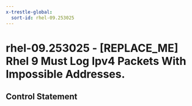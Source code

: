 ```yaml
---
x-trestle-global:
  sort-id: rhel-09.253025
---
```


# rhel-09.253025 - \[REPLACE_ME\] Rhel 9 Must Log Ipv4 Packets With Impossible Addresses.

## Control Statement
